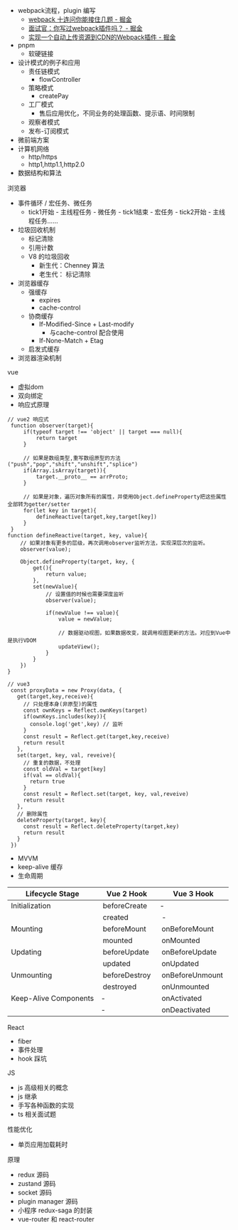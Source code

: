 
- webpack流程，plugin 编写
	- [webpack 十连问你能接住几题 - 掘金](https://juejin.cn/post/7002839760792190989)
	- [面试官：你写过webpack插件吗？ - 掘金](https://juejin.cn/post/7034442352001286152)
	- [实现一个自动上传资源到CDN的Webpack插件 - 掘金](https://juejin.cn/post/6952702774644015141)
- pnpm
	- 软硬链接
- 设计模式的例子和应用
	- 责任链模式
		- flowController
	- 策略模式
		- createPay
	- 工厂模式
		- 售后应用优化，不同业务的处理函数、提示语、时间限制
	- 观察者模式
	- 发布-订阅模式
- 微前端方案
- 计算机网络
	- http/https
	- http1,http1.1,http2.0
- 数据结构和算法

浏览器
- 事件循环 / 宏任务、微任务
	- tick1开始 - 主线程任务 - 微任务 - tick1结束 - 宏任务 - tick2开始 - 主线程任务……
-  垃圾回收机制
	- 标记清除
	- 引用计数
	- V8 的垃圾回收
		- 新生代：Chenney 算法
		- 老生代： 标记清除
- 浏览器缓存
	- 强缓存
		- expires
		- cache-control
	- 协商缓存
		- If-Modified-Since + Last-modify
			- 与cache-control 配合使用
		- If-None-Match + Etag
	- 启发式缓存
- 浏览器渲染机制


vue
- 虚拟dom
- 双向绑定
- 响应式原理

```
// vue2 响应式
 function observer(target){
     if(typeof target !== 'object' || target === null){
         return target
     }
 
     // 如果是数组类型,重写数组原型的方法("push","pop","shift","unshift","splice")
     if(Array.isArray(target)){
         target.__proto__ == arrProto;
     }
 
     // 如果是对象，遍历对象所有的属性，并使用Object.defineProperty把这些属性全部转为getter/setter
     for(let key in target){
         defineReactive(target,key,target[key])
     }
 }
function defineReactive(target, key, value){
    // 如果对象有更多的层级，再次调用observer监听方法，实现深层次的监听。
    observer(value);

    Object.defineProperty(target, key, {
        get(){
            return value;
        },
        set(newValue){
            // 设置值的时候也需要深度监听
            observer(value);

            if(newValue !== value){
                value = newValue;

                // 数据驱动视图，如果数据改变，就调用视图更新的方法。对应到Vue中是执行VDOM
                updateView();
            }
        }
    })
}

// vue3
 const proxyData = new Proxy(data, {
   get(target,key,receive){ 
     // 只处理本身(非原型)的属性
     const ownKeys = Reflect.ownKeys(target)
     if(ownKeys.includes(key)){
       console.log('get',key) // 监听
     }
     const result = Reflect.get(target,key,receive)
     return result
   },
   set(target, key, val, reveive){
     // 重复的数据，不处理
     const oldVal = target[key]
     if(val == oldVal){
       return true
     }
     const result = Reflect.set(target, key, val,reveive)
     return result
   },
   // 删除属性
   deleteProperty(target, key){
     const result = Reflect.deleteProperty(target,key)
     return result
   }
 })
```

- MVVM
- keep-alive 缓存
- 生命周期

|  Lifecycle Stage      |  Vue 2 Hook     |  Vue 3 Hook       |
| --------------------- | --------------- | ----------------- |
| Initialization        |  beforeCreate   | -                 |
|                       |  created        |  -                |
| Mounting              |  beforeMount    |  onBeforeMount    |
|                       |  mounted        |  onMounted        |
| Updating              |  beforeUpdate   |  onBeforeUpdate   |
|                       |  updated        |  onUpdated        |
| Unmounting            |  beforeDestroy  |  onBeforeUnmount  |
|                       |  destroyed      |  onUnmounted      |
| Keep-Alive Components | -               |  onActivated      |
|                       | -               |  onDeactivated    |

React
- fiber
- 事件处理
- hook 踩坑



JS
- js 高级相关的概念
- js 继承
- 手写各种函数的实现
- ts 相关面试题

性能优化
- 单页应用加载耗时


原理
- redux 源码
- zustand 源码
- socket 源码
- plugin manager 源码
- 小程序 redux-saga 的封装
- vue-router 和 react-router
